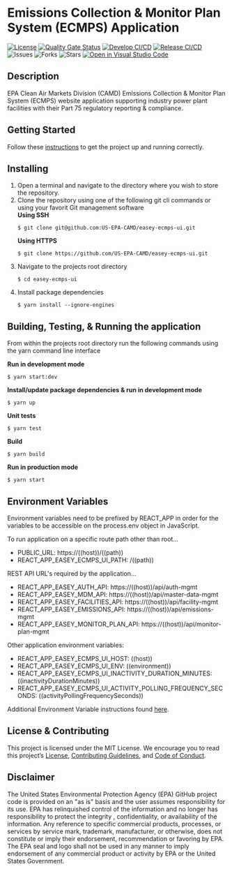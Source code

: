 # Emissions Collection & Monitor Plan System (ECMPS) Application

[![License](https://img.shields.io/github/license/US-EPA-CAMD/easey-ecmps-ui)](https://github.com/US-EPA-CAMD/easey-ecmps-ui/blob/develop/LICENSE)
[![Quality Gate Status](https://sonarcloud.io/api/project_badges/measure?project=US-EPA-CAMD_easey-ecmps-ui&metric=alert_status)](https://sonarcloud.io/dashboard?id=US-EPA-CAMD_easey-ecmps-ui)
[![Develop CI/CD](https://github.com/US-EPA-CAMD/easey-ecmps-ui/workflows/Develop%20Branch%20Workflow/badge.svg)](https://github.com/US-EPA-CAMD/easey-ecmps-ui/actions)
[![Release CI/CD](https://github.com/US-EPA-CAMD/easey-ecmps-ui/workflows/Release%20Branch%20Workflow/badge.svg)](https://github.com/US-EPA-CAMD/easey-ecmps-ui/actions)
![Issues](https://img.shields.io/github/issues/US-EPA-CAMD/easey-ecmps-ui)
![Forks](https://img.shields.io/github/forks/US-EPA-CAMD/easey-ecmps-ui)
![Stars](https://img.shields.io/github/stars/US-EPA-CAMD/easey-ecmps-ui)
[![Open in Visual Studio Code](https://open.vscode.dev/badges/open-in-vscode.svg)](https://open.vscode.dev/US-EPA-CAMD/easey-ecmps-ui)

## Description

EPA Clean Air Markets Division (CAMD) Emissions Collection & Monitor Plan System (ECMPS) website application supporting industry power plant facilities with their Part 75 regulatory reporting & compliance.

## Getting Started

Follow these [instructions](https://github.com/US-EPA-CAMD/devops/blob/master/GETTING-STARTED.md) to get the project up and running correctly.

## Installing

1. Open a terminal and navigate to the directory where you wish to store the repository.
2. Clone the repository using one of the following git cli commands or using your favorit Git management software<br>
   **Using SSH**
   ```
   $ git clone git@github.com:US-EPA-CAMD/easey-ecmps-ui.git
   ```
   **Using HTTPS**
   ```
   $ git clone https://github.com/US-EPA-CAMD/easey-ecmps-ui.git
   ```
3. Navigate to the projects root directory
   ```
   $ cd easey-ecmps-ui
   ```
4. Install package dependencies
   ```
   $ yarn install --ignore-engines
   ```

## Building, Testing, & Running the application

From within the projects root directory run the following commands using the yarn command line interface

**Run in development mode**

```
$ yarn start:dev
```

**Install/update package dependencies & run in development mode**

```
$ yarn up
```

**Unit tests**

```
$ yarn test
```

**Build**

```
$ yarn build
```

**Run in production mode**

```
$ yarn start
```

## Environment Variables

Environment variables need to be prefixed by REACT_APP in order for the variables to be accessible on the process.env object in JavaScript.

To run application on a specific route path other than root...

- PUBLIC_URL: https://((host))/((path))
- REACT_APP_EASEY_ECMPS_UI_PATH: /((path))

REST API URL's required by the application...

- REACT_APP_EASEY_AUTH_API: https://((host))/api/auth-mgmt
- REACT_APP_EASEY_MDM_API: https://((host))/api/master-data-mgmt
- REACT_APP_EASEY_FACILITIES_API: https://((host))/api/facility-mgmt
- REACT_APP_EASEY_EMISSIONS_API: https://((host))/api/emissions-mgmt
- REACT_APP_EASEY_MONITOR_PLAN_API: https://((host))/api/monitor-plan-mgmt

Other application environment variables:

- REACT_APP_EASEY_ECMPS_UI_HOST: ((host))
- REACT_APP_EASEY_ECMPS_UI_ENV: ((environment))
- REACT_APP_EASEY_ECMPS_UI_INACTIVITY_DURATION_MINUTES: ((inactivityDurationMinutes))
- REACT_APP_EASEY_ECMPS_UI_ACTIVITY_POLLING_FREQUENCY_SECONDS: ((activityPollingFrequencySeconds))

Additional Environment Variable instructions found [here](https://github.com/US-EPA-CAMD/devops/blob/master/ENV_INSTRUCTIONS.md).

## License & Contributing

This project is licensed under the MIT License. We encourage you to read this project’s [License](https://github.com/US-EPA-CAMD/devops/blob/master/LICENSE), [Contributing Guidelines](https://github.com/US-EPA-CAMD/devops/blob/master/CONTRIBUTING.md), and [Code of Conduct](https://github.com/US-EPA-CAMD/devops/blob/master/CODE_OF_CONDUCT.md).

## Disclaimer

The United States Environmental Protection Agency (EPA) GitHub project code is provided on an "as is" basis and the user assumes responsibility for its use. EPA has relinquished control of the information and no longer has responsibility to protect the integrity , confidentiality, or availability of the information. Any reference to specific commercial products, processes, or services by service mark, trademark, manufacturer, or otherwise, does not constitute or imply their endorsement, recommendation or favoring by EPA. The EPA seal and logo shall not be used in any manner to imply endorsement of any commercial product or activity by EPA or the United States Government.

